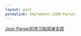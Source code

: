 ```yaml
---
layout: post
permalink: Implement-JSON-Parser
---
```


[Json Parser的学习和简单实现](https://www.cnblogs.com/nullllun/p/8358146.html)